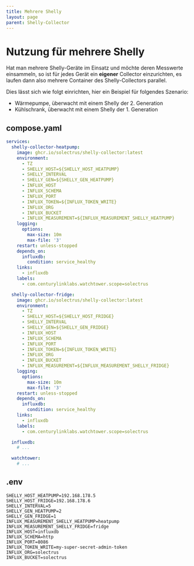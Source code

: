 ```yaml
---
title: Mehrere Shelly
layout: page
parent: Shelly-Collector
---
```


# Nutzung für mehrere Shelly

Hat man mehrere Shelly-Geräte im Einsatz und möchte deren Messwerte einsammeln, so ist für jedes Gerät ein **eigener** Collector einzurichten, es laufen dann also mehrere Container des Shelly-Collectors parallel.

Dies lässt sich wie folgt einrichten, hier ein Beispiel für folgendes Szenario:

- Wärmepumpe, überwacht mit einem Shelly der 2. Generation
- Kühlschrank, überwacht mit einem Shelly der 1. Generation

## compose.yaml

```yaml
services:
  shelly-collector-heatpump:
    image: ghcr.io/solectrus/shelly-collector:latest
    environment:
      - TZ
      - SHELLY_HOST=${SHELLY_HOST_HEATPUMP}
      - SHELLY_INTERVAL
      - SHELLY_GEN=${SHELLY_GEN_HEATPUMP}
      - INFLUX_HOST
      - INFLUX_SCHEMA
      - INFLUX_PORT
      - INFLUX_TOKEN=${INFLUX_TOKEN_WRITE}
      - INFLUX_ORG
      - INFLUX_BUCKET
      - INFLUX_MEASUREMENT=${INFLUX_MEASUREMENT_SHELLY_HEATPUMP}
    logging:
      options:
        max-size: 10m
        max-file: '3'
    restart: unless-stopped
    depends_on:
      influxdb:
        condition: service_healthy
    links:
      - influxdb
    labels:
      - com.centurylinklabs.watchtower.scope=solectrus

  shelly-collector-fridge:
    image: ghcr.io/solectrus/shelly-collector:latest
    environment:
      - TZ
      - SHELLY_HOST=${SHELLY_HOST_FRIDGE}
      - SHELLY_INTERVAL
      - SHELLY_GEN=${SHELLY_GEN_FRIDGE}
      - INFLUX_HOST
      - INFLUX_SCHEMA
      - INFLUX_PORT
      - INFLUX_TOKEN=${INFLUX_TOKEN_WRITE}
      - INFLUX_ORG
      - INFLUX_BUCKET
      - INFLUX_MEASUREMENT=${INFLUX_MEASUREMENT_SHELLY_FRIDGE}
    logging:
      options:
        max-size: 10m
        max-file: '3'
    restart: unless-stopped
    depends_on:
      influxdb:
        condition: service_healthy
    links:
      - influxdb
    labels:
      - com.centurylinklabs.watchtower.scope=solectrus

  influxdb:
    # ...

  watchtower:
    # ...
```

## .env

```properties
SHELLY_HOST_HEATPUMP=192.168.178.5
SHELLY_HOST_FRIDGE=192.168.178.6
SHELLY_INTERVAL=5
SHELLY_GEN_HEATPUMP=2
SHELLY_GEN_FRIDGE=1
INFLUX_MEASUREMENT_SHELLY_HEATPUMP=heatpump
INFLUX_MEASUREMENT_SHELLY_FRIDGE=fridge
INFLUX_HOST=influxdb
INFLUX_SCHEMA=http
INFLUX_PORT=8086
INFLUX_TOKEN_WRITE=my-super-secret-admin-token
INFLUX_ORG=solectrus
INFLUX_BUCKET=solectrus
```

